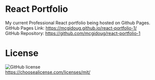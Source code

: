 # React Portfolio

My current Professional React portfolio being hosted on Github Pages.
<br/>
GitHub Pages Link: https://mcgidoug.github.io/react-portfolio-1/
<br/>
GitHub Repository: https://github.com/mcgidoug/react-portfolio-1

# License

![GitHub license](https://img.shields.io/github/license/Naereen/StrapDown.js.svg)
<br/>
https://choosealicense.com/licenses/mit/

<!-- To update Github pages, you must first 'npm run deploy' in terminal before pushing -->
